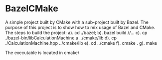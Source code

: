 # BazelCMake
A simple project built by CMake with a sub-project built by Bazel. The purpose of this project is to show how to mix usage of Bazel and CMake. 
The steps to build the project:
a). cd ./bazel; 
b). bazel build //...
c). cp ./bazel-bin/libCalculationMachine.a ../cmake/lib
d). cp ./CalculationMachine.hpp ../cmake/lib
e). cd ../cmake
f). cmake .
g). make 

The executable is located in cmake/
